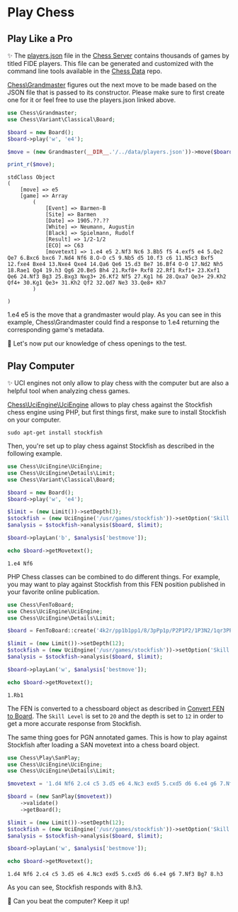 # Play Chess

## Play Like a Pro

✨ The [players.json](https://github.com/chesslablab/chess-server/blob/main/data/players.json) file in the [Chess Server](https://github.com/chesslablab/chess-server) contains thousands of games by titled FIDE players. This file can be generated and customized with the command line tools available in the [Chess Data](https://github.com/chesslablab/chess-data) repo.

[Chess\Grandmaster](https://github.com/chesslablab/php-chess/blob/main/tests/unit/GrandmasterTest.php) figures out the next move to be made based on the JSON file that is passed to its constructor. Please make sure to first create one for it or feel free to use the players.json linked above.

```php
use Chess\Grandmaster;
use Chess\Variant\Classical\Board;

$board = new Board();
$board->play('w', 'e4');

$move = (new Grandmaster(__DIR__.'/../data/players.json'))->move($board);

print_r($move);
```

```text
stdClass Object
(
    [move] => e5
    [game] => Array
        (
            [Event] => Barmen-B
            [Site] => Barmen
            [Date] => 1905.??.??
            [White] => Neumann, Augustin
            [Black] => Spielmann, Rudolf
            [Result] => 1/2-1/2
            [ECO] => C63
            [movetext] => 1.e4 e5 2.Nf3 Nc6 3.Bb5 f5 4.exf5 e4 5.Qe2 Qe7 6.Bxc6 bxc6 7.Nd4 Nf6 8.O-O c5 9.Nb5 d5 10.f3 c6 11.N5c3 Bxf5 12.fxe4 Bxe4 13.Nxe4 Qxe4 14.Qa6 Qe6 15.d3 Be7 16.Bf4 O-O 17.Nd2 Nh5 18.Rae1 Qg4 19.h3 Qg6 20.Be5 Bh4 21.Rxf8+ Rxf8 22.Rf1 Rxf1+ 23.Kxf1 Qe6 24.Nf3 Bg3 25.Bxg3 Nxg3+ 26.Kf2 Nf5 27.Kg1 h6 28.Qxa7 Qe3+ 29.Kh2 Qf4+ 30.Kg1 Qe3+ 31.Kh2 Qf2 32.Qd7 Ne3 33.Qe8+ Kh7
        )

)
```

1.e4 e5 is the move that a grandmaster would play. As you can see in this example, Chess\Grandmaster could find a response to 1.e4 returning the corresponding game's metadata.

🎉 Let's now put our knowledge of chess openings to the test.

## Play Computer

✨ UCI engines not only allow to play chess with the computer but are also a helpful tool when analyzing chess games.

[Chess\UciEngine\UciEngine](https://github.com/chesslablab/php-chess/blob/main/tests/unit/UciEngine/UciEngineTest.php) allows to play chess against the Stockfish chess engine using PHP, but first things first, make sure to install Stockfish on your computer.

```text
sudo apt-get install stockfish
```

Then, you're set up to play chess against Stockfish as described in the following example.

```php
use Chess\UciEngine\UciEngine;
use Chess\UciEngine\Details\Limit;
use Chess\Variant\Classical\Board;

$board = new Board();
$board->play('w', 'e4');

$limit = (new Limit())->setDepth(3);
$stockfish = (new UciEngine('/usr/games/stockfish'))->setOption('Skill Level', 9);
$analysis = $stockfish->analysis($board, $limit);

$board->playLan('b', $analysis['bestmove']);

echo $board->getMovetext();
```

```text
1.e4 Nf6
```

PHP Chess classes can be combined to do different things. For example, you may want to play against Stockfish from this FEN position published in your favorite online publication.

```php
use Chess\FenToBoard;
use Chess\UciEngine\UciEngine;
use Chess\UciEngine\Details\Limit;

$board = FenToBoard::create('4k2r/pp1b1pp1/8/3pPp1p/P2P1P2/1P3N2/1qr3PP/R3QR1K w k -');

$limit = (new Limit())->setDepth(12);
$stockfish = (new UciEngine('/usr/games/stockfish'))->setOption('Skill Level', 20);
$analysis = $stockfish->analysis($board, $limit);

$board->playLan('w', $analysis['bestmove']);

echo $board->getMovetext();
```

```text
1.Rb1
```

The FEN is converted to a chessboard object as described in [Convert FEN to Board](https://php-chess.docs.chesslablab.org/convert-fen-to-board/). The `Skill Level` is set to `20` and the depth is set to `12` in order to get a more accurate response from Stockfish.

The same thing goes for PGN annotated games. This is how to play against Stockfish after loading a SAN movetext into a chess board object.

```php
use Chess\Play\SanPlay;
use Chess\UciEngine\UciEngine;
use Chess\UciEngine\Details\Limit;

$movetext = '1.d4 Nf6 2.c4 c5 3.d5 e6 4.Nc3 exd5 5.cxd5 d6 6.e4 g6 7.Nf3 Bg7';

$board = (new SanPlay($movetext))
    ->validate()
    ->getBoard();

$limit = (new Limit())->setDepth(12);
$stockfish = (new UciEngine('/usr/games/stockfish'))->setOption('Skill Level', 20);
$analysis = $stockfish->analysis($board, $limit);

$board->playLan('w', $analysis['bestmove']);

echo $board->getMovetext();
```

```text
1.d4 Nf6 2.c4 c5 3.d5 e6 4.Nc3 exd5 5.cxd5 d6 6.e4 g6 7.Nf3 Bg7 8.h3
```

As you can see, Stockfish responds with 8.h3.

🎉 Can you beat the computer? Keep it up!

